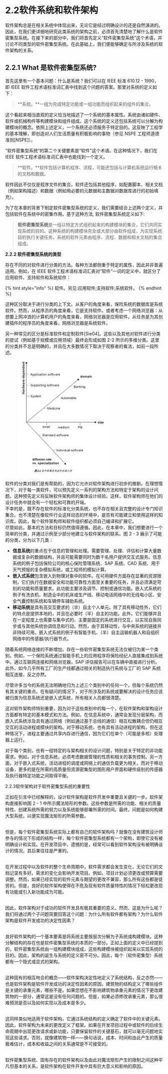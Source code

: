 # 2.2软件系统和软件架构

软件架构总是在相关系统中体现出来，无论它是经过明确设计的还是自然演进的。因此，在我们更详细地研究此类系统的架构之前，必须首先清楚地了解什么是软件密集型系统。在接下来的部分中，我们将首先定义“软件密集型系统”这个术语，并讨论不同类型的软件密集型系统。在此基础上，我们便能够确定与所涉及系统的软件架构的关系。

## 2.2.1 What 是软件密集型系统?

首先这里有一个基本问题：什么是系统？我们可以在 IEEE 标准 610.12 - 1990，即 IEEE 软件工程术语标准词汇表中找到这个问题的答案。那里对系统的定义如下：

> \*\*系统。\*\*一组为完成特定功能或一组功能而组织起来的组件的集合。

这个看起来相当直观的定义恰当地描述了一个系统的基本属性。系统由诸如硬件、软件或机械构件等构建模块和组件组成。这个系统的定义还包括系统可以分解为构建模块的概念。依照上述定义，一个系统还必须服务于特定目的。这反映了工程学的基本理解，即创造对人们生活质量有积极影响的事物（参见 NSPE 工程师道德准则\[NSPE]）。

“软件密集型系统”的第二个关键要素是“软件”这个术语。在这种情况下，我们在 IEEE 软件工程术语标准词汇表中也能找到一个定义。

> \*\*软件。\*\*软件包括计算机程序、流程，可能还包括与计算机系统运行相关的文档和数据。

软件因此不仅仅是程序文件的集合。软件还包括其他程序，如配置脚本、相关文档（例如架构描述）和数据（例如用必要的元数据和主数据对数据库进行的初始填充）。

为了在本章的背景下制定软件密集型系统的定义，我们需要结合上述两个定义，并包括软件在系统中的密集作用。基于这种方法, 软件密集型系统定义如下:

> **软件密集型系统**是一组以特定方式组织起来的构建模块的集合，它们共同实现系统的目的。这种系统的构建模块完全或大部分由软件组成，为实现系统目的执行关键任务。系统的软件元素由程序、流程、数据和相关文档的集合组成。

**2.2.2 软件密集型系统的类型**

存在不同的对软件进行分类的方法。每种方法都侧重于特定的属性，因此并非普遍适用。例如，在 IEEE 软件工程术语标准词汇表对“软件”一词的定义中，就区分了应用软件、支持软件和系统软件：

{% hint style="info" %}
软件。另见:应用软件;支持软件;系统软件。
{% endhint %}

这种区分取决于进行分类的上下文。从客户的角度来看，保险系统的数据库是系统软件。然而，从程序员的角度来看，它是支持软件。或者考虑一个网络浏览器：从想要上网冲浪的计算机用户的角度来看，网络浏览器是应用软件。从任务是为其创建插件的程序员的角度来看，网络浏览器是系统软件。

另一种常见的区分是标准软件和定制软件\[Sie04]。这些以及其他对软件进行分类的尝试（例如基于规模或应用领域）最终会形成如图 2-2 所示的多维分类。这里的分类并不总是明确的，并且在大多数情况下取决于观察者的看法，如前一段所述。

<figure><img src="../.gitbook/assets/image (1).png" alt="" width="301"><figcaption></figcaption></figure>

软件的分类对我们是有帮助的，因为它允许对软件架构进行初步的推断。在理想情况下，对于每一类软件，可以预先定义一系列的架构方法和特定于架构的设计问题。这种预先定义将反映软件架构师的集体设计经验。这样，软件架构师在他们的设计任务中就会有一个轻松和可靠的开端。
\
不幸的是，既不存在软件的标准化分类系统，也不存在相关且完整的设计专门知识集合。也不清楚在像软件行业这样动态的环境中，是否有可能建立和使用这样的知识库。因此，每个软件架构师和软件组织都必须自己编译和扩展它。
\
尽管如此，基本的方法和目标仍然值得遵循。因此，在本章中，我们想要进行一个简单的分类，并通过示例至少部分地建立与软件架构的联系。图 2 - 3 展示了可能的分类，分为以下几类：

* **信息系统**的重点在于信息的管理和处理。需要管理、处理、评估和计算大量数据或复杂的数据结构，并且可能需要同时为数千名用户提供交互式服务。信息系统的例子包括保险公司的核心保险管理系统、SAP 系统、CAD 系统、用于天气预报的复杂模拟系统，或工程师的模拟计算。
* **嵌入式系统**包含嵌入到物理对象中的软件。在可用硬件方面存在显著的资源限制，它们执行在数据安全和功能可靠性方面至关重要的任务，并且必须满足苛刻的功能和质量要求。此功能主要涉及调节、控制或通信功能。嵌入式系统的例子有洗衣机、制造业中的机床或生产线、移动电话网络中的无线电小区、安全气囊控制系统和车辆停车辅助系统。
* **移动系统**是具有高交互要求的（半）自主个人单元。除了具有移动性外，它们的特点是提供本地的，并且在必要时（半）自主的功能。此外，它们能够并且在一定程度上也需要与集中式的、主要是固定的系统进行交互，以实现自我同步或与其他系统协调信息和行动。然而，由于其移动性，与中央系统的链接并非持续可用。嵌入式系统的例子有智能手机、（半）自主运输机器人和自组织网络中的传感器/执行器节点。

随着系统网络连接的不断增加，存在一些软件密集型系统无法仅被归为某一个类别。例如，一个保险系统通过智能手机上的应用程序将保险经纪人直接集成到系统中。通过互联网连接和网络浏览器，SAP 评估报告可以在车辆中直接进行分析。此外，如今几乎所有工厂的生产线都通过相关的制造执行系统与工厂的 SAP 系统相互连接，反之亦然。

尽管许多当今的系统无法明确地归为上述三个类别中的任何一个，但每个系统仍然有其关键的重点。在有疑问的情况下，对于所涉及的系统或要解决的设计任务应该被归类为信息系统还是嵌入式系统，所有相关人员都很清楚。

这对软件架构师特别重要，因为对于这些类别中的每一个，在软件架构和架构设计方面都有特定的基本模式和方法。例如，在信息系统中，通常会发现分层架构，而嵌入式系统涉及具有通过网络（例如通过基于总线的通信）相互松散耦合但仍相互交互的活动进程或模块的架构。对于移动系统，也有具有活动进程的架构，但在这种情况下，进程主要通过共享内存进行通信，因为它们在单个（可能是多核）处理器上运行。

对于每个类别，也有一组特定的与架构相关的设计问题，特别是关于特定的非功能需求。例如，对于信息系统，必须考虑数据管理的性质和相关的事务控制。另一方面，对于嵌入式系统，活动进程的调度或网络上的通信负载更为相关。而对于移动设备，更多的是在所需的高质量但资源密集型的图形用户界面和硬件级别的传感器及执行器特定功能之间取得平衡。

2.2.3软件架构对于软件密集型系统的重要性

正如在引言中已经解释的，设计软件架构是软件开发中重要且关键的一步。软件架构直接影响图 2 - 1 中所示魔法矩形的参数。这些参数是所需的功能、相关的质量特性、创建系统所需的努力以及系统能够部署所需的时间。最终，问题是如何构建大型系统，以便实现魔法矩形的所需参数。


\
但是，每个软件密集型系统实际上都有自己的软件架构吗？就像在没有建筑设计师参与的情况下形成的结构一样，每个软件密集型系统都有一个架构，即使它没有被明确设计和实现。在开发项目中，遗憾的是，经常可以看到软件架构没有被明确设计的情况。其后果往往是严重的。


\
在开发过程中以及软件的整个生命周期中，软件需求都会发生变化，无论它们的文档记录有多好。需求的变化会影响开发项目。例如，项目计划必须更改或预算需要调整。然而，如果已经实现的软件元素与期望的更改不兼容，那么所有这些都是徒劳的。但是，良好的软件架构使得在不危及现有软件质量特性的情况下轻松更改现有功能或引入新功能成为可能。


\
因此，软件架构对于成功的软件开发具有极其重要的意义。然而，这是为什么呢？我们将通过两个子问题简要回答这个问题：为什么所有软件都有架构？为什么软件架构是软件开发成功的决定性因素？


\
良好软件架构的一个基本要素是将系统主要按层次分解为子系统或构建模块。这种分解结构的存在也是软件密集型系统的本质的一部分。正如上面的定义中已经提到的，软件密集型系统由一组构建模块组成，这些构建模块被组织起来以实现系统的目的。因此，架构的诞生与系统的定义密不可分。因此，每个（软件密集型）系统都有一个隐式或显式的架构。


\
这种固有的相互吻合的概念——软件架构决定性地定义了系统结构，反之亦然——也是软件架构是软件开发成功的决定性因素的原因。建筑物的结构定义了哪些组件是关键的承重元素，哪些不是。如果您想在不影响建筑物承重元素的情况下更改建筑物的一部分，通常这是没有任何问题的。但是，如果必须修改承重元素，那么很难预测是否以及如何实现以及成本是多少。


\
这同样类似地适用于软件架构，它通过系统结构的定义确定了软件中的关键元素。因此，软件架构为未来的更改定义了框架。如果在开发项目过程中或软件的后续生命周期中出现更改请求或新功能，只要保留软件的关键基石，就可以毫无问题地实现这些请求。否则，就像建筑物一样——换句话说，成本、时间和由此产生的质量极难估计，成本和收益之间的关系通常是不可接受的。


\
软件密集型系统、固有存在的软件架构以及由此对魔法矩形产生的限制之间这种平凡但基本的关系，是软件架构在软件开发中具有巨大意义和影响的原因。

